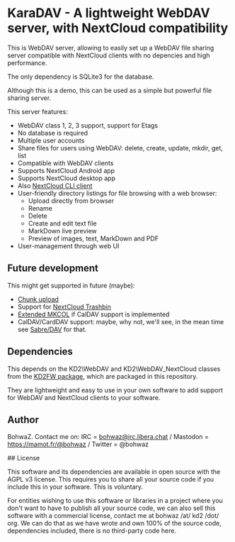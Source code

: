 # KaraDAV - A lightweight WebDAV server, with NextCloud compatibility

This is WebDAV server, allowing to easily set up a WebDAV file sharing server compatible with NextCloud clients with no depencies and high performance.

The only dependency is SQLite3 for the database.

Although this is a demo, this can be used as a simple but powerful file sharing server.

This server features:

* WebDAV class 1, 2, 3 support, support for Etags
* No database is required
* Multiple user accounts
* Share files for users using WebDAV: delete, create, update, mkdir, get, list
* Compatible with WebDAV clients
* Supports NextCloud Android app
* Supports NextCloud desktop app
* Also [NextCloud CLI client](https://docs.nextcloud.com/desktop/3.5/advancedusage.html)
* User-friendly directory listings for file browsing with a web browser:
	* Upload directly from browser
	* Rename
	* Delete
	* Create and edit text file
	* MarkDown live preview
	* Preview of images, text, MarkDown and PDF
* User-management through web UI

## Future development

This might get supported in future (maybe):

* [Chunk upload](https://docs.nextcloud.com/server/latest/developer_manual/client_apis/WebDAV/chunking.html)
* Support for [NextCloud Trashbin](https://docs.nextcloud.com/server/latest/developer_manual/client_apis/WebDAV/trashbin.html)
* [Extended MKCOL](https://www.rfc-editor.org/rfc/rfc5689) if CalDAV support is implemented
* CalDAV/CardDAV support: maybe, why not, we'll see, in the mean time see [Sabre/DAV](https://sabre.io/dav/) for that.

## Dependencies

This depends on the KD2\WebDAV and KD2\WebDAV_NextCloud classes from the [KD2FW package](https://fossil.kd2.org/kd2fw/), which are packaged in this repository.

They are lightweight and easy to use in your own software to add support for WebDAV and NextCloud clients to your software.

## Author

BohwaZ. Contact me on: IRC = bohwaz@irc.libera.chat / Mastodon = https://mamot.fr/@bohwaz / Twitter = @bohwaz

## License

This software and its dependencies are available in open source with the AGPL v3 license. This requires you to share all your source code if you include this in your software. This is voluntary.

For entities wishing to use this software or libraries in a project where you don't want to have to publish all your source code, we can also sell this software with a commercial license, contact me at bohwaz /at/ kd2 /dot/ org. We can do that as we have wrote and own 100% of the source code, dependencies included, there is no third-party code here.
